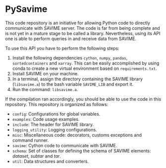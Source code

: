 # PySavime

This code repository is an initiative for allowing Python code to directly 
communicate with SAVIME server. The code is far from being
complete and is not yet in a mature stage to be called a
library. Nevertheless, using its API one is able to perform queries
in and receive data from SAVIME. 

To use this API you have to perform the following steps:

1. Install the following dependencies `cython`, `numpy`, `pandas`, 
`sortedcontainers` and `xarray`. This can be easily accomplished by using conda
to create a new virtual environment based on `requirements.txt`.
2. Install SAVIME on your machine.
3. In a terminal, assign the directory containing the SAVIME library (`libsavime.a`)
to the bash variable `SAVIME_LIB` and export it.
4. Run the command: `libsavime.a`.

If the compilation ran accordingly, you should be able to use
the code in this repository. This repository is organized as 
follows:

- `config`: Configurations for global variables.
- `examples`: Code usage examples.
- `include`: The header for SAVIME library.
- `logging_utility`: Logging configurations.
- `misc`: Miscellaneous code: decorators, customs
exceptions and command runner.
- `savime`: Cython code to communicate with SAVIME.
- `schema`: Set of classes for defining the schema of 
SAVIME elements: *dataset*, *subtar* and *tar*.
- `util`: Data structures and converters.
